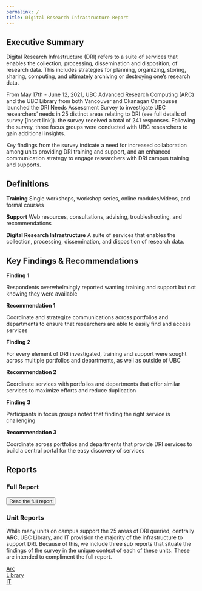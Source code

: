 ```yaml
---
permalink: /
title: Digital Research Infrastructure Report
---
```


## Executive Summary

<div class = "summary">
<p>Digital Research Infrastructure (DRI) refers to a suite of services that enables the collection, processing, dissemination and disposition, of research data. This includes strategies for planning, organizing, storing, sharing, computing, and ultimately archiving or destroying one’s research data.</p>

<p>From May 17th - June 12, 2021, UBC Advanced Research Computing (ARC) and the UBC Library from both Vancouver and Okanagan Campuses launched the DRI Needs Assessment Survey to investigate UBC researchers’ needs in 25 distinct areas relating to DRI (see full details of survey [insert link]). the survey received a total of 241 responses.  Following the survey, three focus groups were conducted with UBC researchers to gain additional insights.</p>

<p>Key findings from the survey indicate a need for increased collaboration among units providing DRI training and support, and an enhanced communication strategy to engage researchers with DRI campus training and supports.</p>
</div>

## Definitions

**Training** Single workshops, workshop series, online modules/videos, and formal courses

**Support** Web resources, consultations, advising, troubleshooting, and recommendations

**Digital Research Infrastructure** A suite of services that enables the collection, processing, dissemination, and disposition of research data. 

## Key Findings & Recommendations

<div class="recommendation">
  <p><b>Finding 1</b></p> 

  <p>Respondents overwhelmingly reported wanting training and support but not knowing they were available</p>

  <p><b>Recommendation 1</b></p>

  <p>Coordinate and strategize communications across portfolios and departments to ensure that researchers are able to easily find and access services</p>
</div>

<div class="recommendation">
  <p><b>Finding 2</b></p>  
  
  <p>For every element of DRI investigated, training and support were sought across multiple portfolios and departments, as well as outside of UBC</p>

  <p><b>Recommendation 2</b></p> 

  <p>Coordinate services with portfolios and departments that offer similar services to maximize efforts and reduce duplication</p>
</div>

<div class="recommendation">
  <p><b>Finding 3</b></p>

  <p>Participants in focus groups noted that finding the right service is challenging</p>
  
  <p><b>Recommendation 3</b></p>

  <p>Coordinate across portfolios and departments that provide DRI services to build a central portal for the easy discovery of services</p>
</div>

## Reports

### Full Report

<a href = "/fullreport.html"><button class = "reportLink fullreportLink ">Read the full report</button></a>

### Unit Reports

While many units on campus support the 25 areas of DRI queried, centrally ARC, UBC Library, and IT provision the majority of the infrastructure to support DRI. Because of this, we include three sub reports that situate the findings of the survey in the unique context of each of these units. These are intended to compliment the full report.

<a href = "/arc.html"><div class = "reportLink">Arc</div></a>
<a href = "/library.html"><div class = "reportLink">Library</div></a>
<a href = "/it.html"><div class = "reportLink">IT</div></a>
